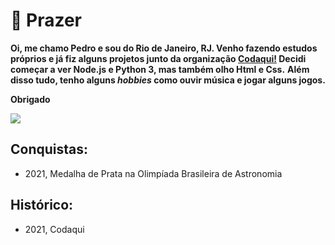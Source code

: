 # 👋 Prazer

**Oi, me chamo Pedro e sou do Rio de Janeiro, RJ. Venho fazendo estudos próprios e já fiz alguns projetos junto da organização [Codaqui!](https://codaqui.dev) Decidi começar a ver Node.js e Python 3, mas também olho Html e Css.**
**Além disso tudo, tenho alguns *hobbies* como ouvir música e jogar alguns jogos.**

**Obrigado**

![](https://media.discordapp.net/attachments/890601964193341451/923725726543400970/Cafe.gif?width=1205&height=605)

**Conquistas:**
 - 
 - 2021, Medalha de Prata na Olimpíada Brasileira de Astronomia


**Histórico:**
 - 
 - 2021, Codaqui
